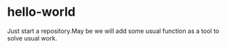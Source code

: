# hello-world
Just start a repository.May be we will add some usual function as a tool to solve usual work.
